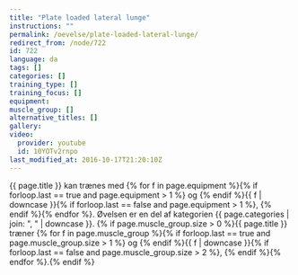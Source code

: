 ```yaml
---
title: "Plate loaded lateral lunge"
instructions: ""
permalink: /oevelse/plate-loaded-lateral-lunge/
redirect_from: /node/722
id: 722
language: da
tags: []
categories: []
training_type: []
training_focus: []
equipment:
muscle_group: []
alternative_titles: []
gallery:
video:
  provider: youtube
  id: 10YOTv2rnpo
last_modified_at: 2016-10-17T21:20:10Z
---
```


{{ page.title }} kan trænes med {% for f in page.equipment %}{% if forloop.last == true and page.equipment > 1 %} og {% endif %}{{ f | downcase  }}{% if forloop.last == false and page.equipment > 1 %}, {% endif %}{% endfor %}. Øvelsen er en del af kategorien {{ page.categories | join: ", " | downcase }}. {% if page.muscle_group.size > 0 %}{{ page.title }} træner {% for f in page.muscle_group %}{% if forloop.last == true and page.muscle_group.size > 1 %} og {% endif %}{{ f | downcase }}{% if forloop.last == false and page.muscle_group.size > 2 %}, {% endif %}{% endfor %}.{% endif %}
